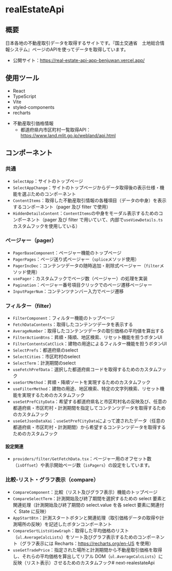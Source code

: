 # realEstateApi

## 概要
日本各地の不動産取引データを取得するサイトです。『国土交通省　土地総合情報システム』ページのAPIを使ってデータを取得しています。
- 公開サイト：https://real-estate-api-app-benjuwan.vercel.app/

## 使用ツール
- React
- TypeScript
- Vite
- styled-components
- recharts

* 不動産取引価格情報
  * 都道府県内市区町村一覧取得API：https://www.land.mlit.go.jp/webland/api.html

## コンポーネント
### 共通
- `SelectApp`：サイトのトップページ
- `SelectAppChange`：サイトのトップページからデータ取得後の表示仕様・機能を選ぶためのコンポーネント
- `ContentItems`：取得した不動産取引情報の各種項目（データの中身）を表示するコンポーネント（pager 及び filter で使用）
- `HiddenDetailsContent`：`ContentItems`の中身をモーダル表示するためのコンポーネント（pager 及び filter で用いていて、内部で`useViewDetails.ts`カスタムフックを使用している）

### ページャー（pager）
- `PagerBaseComponent`：ページャー機能のトップページ
- `PagerPages`：ページ送り式ページャー（`splice`メソッド使用）
- `PagerIncDec`：コンテンツデータの随時追加・削除式ページャー（`filter`メソッド使用）
- `usePager`：カスタムフックでページ数（ページャー）の処理を実装
- `Pagination`：ページャー番号項目クリックでのページ遷移ページャー
- `InputPagerNum`：コンテンツナンバー入力でページ遷移

### フィルター（filter）
- `FilterComponent`：フィルター機能のトップページ
- `FetchDataContents`：取得したコンテンツデータを表示する
- `AverageNumber`：取得したコンテンツデータの取引価格の平均値を算出する
- `FilterActionBtns`：昇順・降順、地区検索、リセット機能を担うボタンUI
- `FilterContentsCatClick`：建物の用途によるフィルター機能を担うボタンUI
- `SelectPrefs`：都道府県のselect
- `SelectCities`：市区町村のselect
- `SelectTerm`：計測期間のselect
- `useFetchPrefData`：選択した都道府県コードを取得するためのカスタムフック
- `useSortMethod`：昇順・降順ソートを実現するためのカスタムフック
- `useFilterMethod`：建物の用途、地区検索、特定の文字列検索、リセット機能を実現するためのカスタムフック
- `useSetPrefCityData`：希望する都道府県名と市区町村名の反映及び、任意の都道府県・市区町村・計測期間を指定してコンテンツデータを取得するためのカスタムフック
- `useGetJsonDataXai`：`useSetPrefCityData`によって渡されたデータ（任意の都道府県・市区町村・計測期間）から希望するコンテンツデータを取得するためのカスタムフック

#### 設定関連
- `providers/filter/GetFetchData.tsx`：ページャー用のオフセット数（`isOffset`）や表示開始ページ数（`isPagers`）の設定をしています。

### 比較-リスト・グラフ表示（compare）
- `CompareComponent`：比較（リスト及びグラフ表示）機能のトップページ
- `CompareSelectTerm`：計測開始及び終了期間を選択するための select 要素と関連処理（計測開始及び終了期間の select.value を各 select 要素に関連付く State に反映）
- `AppStartBtn`：計測スタートボタンと関連処理（取引価格データの取得や計測場所の反映）を記述したボタンコンポーネント
- `CompareSortListsViewGraph`：取得した平均価格のリスト（`ul.AverageCalcLists`）をソート及びグラフ表示するためのコンポーネント（グラフ表示には Recharts：https://recharts.org/en-US を使用）
- `useGetTradePrice`：指定された場所と計測期間から不動産取引価格を取得し、それらの平均価格を算出してリアル DOM（`ul.AverageCalcLists`）に反映（リスト表示）させるためのカスタムフック#   n e x t - r e a l e s t a t e A p i  
 